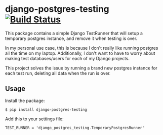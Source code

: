 # django-postgres-testing [![Build Status](https://travis-ci.org/csinchok/django-postgres-testing.svg?branch=master)](https://travis-ci.org/csinchok/django-postgres-testing)

This package contains a simple Django TestRunner that will setup a temporary postgres instance, and remove it when testing is over.

In my personal use case, this is because I don't really like running postgres all the time on my laptop. Additionally, I don't want to have to worry about making test databases/users for each of my Django projects.

This project solves the issue by running a brand new postgres instance for each test run, deleting all data when the run is over.

## Usage

Install the package:

    $ pip install django-postgres-testing

Add this to your settings file:

    TEST_RUNNER = 'django_postgres_testing.TemporaryPostgresRunner'
